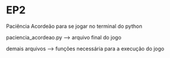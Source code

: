 # EP2
Paciência Acordeão para se jogar no terminal do python

paciencia_acordeao.py --> arquivo final do jogo

demais arquivos --> funções necessária para a execução do jogo
